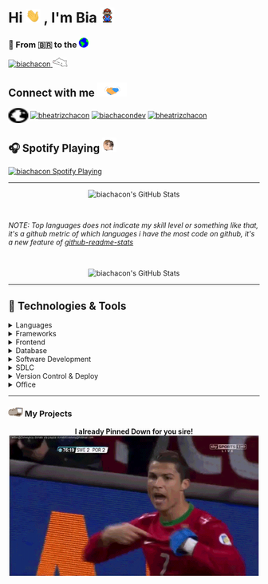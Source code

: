 # Hi <img src="assets/hi.gif" width="29px"> , I'm Bia <img src="assets/mario.gif" width="29px">

### 📍 From 🇧🇷 to the <img src="assets/earth.gif" width="20px">

<p>
    <a href="https://github.com/antonkomarev/github-profile-views-counter">
        <img src="https://komarev.com/ghpvc/?username=biachacon&label=Views&color=blueviolet&style=flat" alt="biachacon" >
    </a>
    <img src="assets/bongocat.gif" width="29px">
</p>

## Connect with me <img src="assets/connect.gif" width="60px">

<p align="left">
<a href="https://biachacon.netlify.app/" target="_blank"><img align="center" src="https://raw.githubusercontent.com/iconic/open-iconic/master/svg/globe.svg" alt="website" height="30" width="40" /></a>
<a href="https://www.linkedin.com/in/bheatrizchacon/" target="_blank"><img align="center" src="https://cdn.jsdelivr.net/npm/simple-icons@3.0.1/icons/linkedin.svg" alt="bheatrizchacon" height="30" width="40" /></a>
<a href="https://twitter.com/biachacondev" target="_blank"><img align="center" src="https://cdn.jsdelivr.net/npm/simple-icons@3.0.1/icons/twitter.svg" alt="biachacondev" height="30" width="40" /></a>
<a href="https://www.instagram.com/bheatrizchacon/" target="_blank"><img align="center" src="https://cdn.jsdelivr.net/npm/simple-icons@3.0.1/icons/instagram.svg" alt="bheatrizchacon" height="30" width="40" /></a>
</p>

## 🎧 Spotify Playing <img src="assets/pug_dance.gif" width="29px">

[<img src="https://novatorem.biachacon.vercel.app/api/spotify" alt="biachacon Spotify Playing" width="350" />](https://open.spotify.com/user/e8e7faad203b432e84a9b3ac66e612f4)

---

<p align="center">
<img alt="biachacon's GitHub Stats" src="https://github-readme-stats-git-master-biachacon.vercel.app/api?username=biachacon&show_icons=true&hide_border=true&theme=buefy" />
</p>
</br>

_NOTE: Top languages does not indicate my skill level or something like that, it's a github metric of which languages i have the most code on github, it's a new feature of [github-readme-stats](https://github.com/anuraghazra/github-readme-stats)_

</br>
<p align="center">
<img alt="biachacon's GitHub Stats" src="https://github-readme-stats-git-master-biachacon.vercel.app/api/top-langs/?username=biachacon&layout=compact&theme=buefy" />
</p>

---

## 🔧 Technologies & Tools

<details>
<summary>
  Languages
</summary>

![C](https://img.shields.io/badge/-5A68BB?style=flat&logo=c&logoColor=white)
![Java](https://img.shields.io/badge/Java-F0931C?style=flat&logo=java&logoColor=white)
![JavaScript](https://img.shields.io/badge/-JavaScript-EFD81D?style=flat&logo=javascript&logoColor=white)
![Python](https://img.shields.io/badge/-Python-black?style=flat&logo=python)
![Kotlin](https://img.shields.io/badge/Kotlin-E87C27?style=flat&logo=kotlin&logoColor=white)

</details>

<details>
<summary>
  Frameworks
</summary>

![SpringBoot](https://img.shields.io/badge/-Spring_Boot-69AD3C?style=flat&logo=spring&logoColor=white)
![Nodejs](https://img.shields.io/badge/-Nodejs-639A58?style=flat&logo=Node.js&logoColor=white)
![Vue](https://img.shields.io/badge/-Vue-41b883?style=flat&logo=Vue.js&logoColor=white)
![React](https://img.shields.io/badge/-React-61DAFB?style=flat&logo=react&logoColor=white)

</details>

<details>
<summary>
  Frontend
</summary>

![HTML5](https://img.shields.io/badge/-HTML5-%23E44D27?style=flat&logo=html5&logoColor=white)
![CSS3](https://img.shields.io/badge/-CSS3-%231572B6?style=flat&logo=css3&logoColor=white)
![JavaScript](https://img.shields.io/badge/-JavaScript-EFD81D?style=flat&logo=javascript&logoColor=white)

</details>

<details>
<summary>
  Database
</summary>

![SQL](https://img.shields.io/badge/-SQL-00BB6E?style=flat&logo=sql&logoColor=white)
![NoSQL](https://img.shields.io/badge/-NoSQL-0773F7?style=flat&logo=sql&logoColor=white)
![PostgreSQL](https://img.shields.io/badge/-PostgreSQL-blue?style=flat&logo=postgresql&logoColor=white)
![MongoDB](https://img.shields.io/badge/-MongoDB-47A248?style=flat&logo=mongodb&logoColor=white)
![SQLite](https://img.shields.io/badge/SQLite-blue?style=flat&logo=sqlite&logoColor=white)

</details>

<details>
<summary>
  Software Development
</summary>

![Docker](https://img.shields.io/badge/-2496ED?style=flat&logo=Docker&logoColor=white "Docker")
![Visual Studio](https://img.shields.io/badge/-007ACC?style=flat&logo=Visual-Studio-Code&logoColor=white "Visual Studio")
![Android Studio](https://img.shields.io/badge/-3DDC84?style=flat&logo=Android-Studio&logoColor=white "Android Studio")
![IntelliJ IDEA](https://img.shields.io/badge/-7458B3?style=flat&logo=IntelliJ-IDEA&logoColor=white "IntelliJ IDEA")
![Eclipse IDE](https://img.shields.io/badge/-darkblue?style=flat&logo=Eclipse-IDE&logoColor=white "Eclipse IDE")
![NetBeans IDE](https://img.shields.io/badge/-1B6AC6?style=flat&logo=Apache-NetBeans-IDE&logoColor=white "NetBeans IDE")

</details>

<details>
<summary>
  SDLC
</summary>

![Agile](https://img.shields.io/badge/Agile-blue?style=flat&logo=Agile&logoColor=white)
![Scrum](https://img.shields.io/badge/Scrum-green?style=flat&logo=Scrum&logoColor=white)
![Kanban](https://img.shields.io/badge/Kanban-red?style=flat&logo=Kanban&logoColor=white)

</details>

<details>
<summary>
  Version Control & Deploy
</summary>

![Git](https://img.shields.io/badge/-Git-F05032?style=flat&logo=git&logoColor=white)
![GitHub](https://img.shields.io/badge/-GitHub-181717?style=flat&logo=github&logoColor=white)
![Netlify](https://img.shields.io/badge/-Netlify-00c7b7?style=flat&logo=netlify&logoColor=white)
![Heroku](https://img.shields.io/badge/-Heroku-430098?style=flat&logo=heroku&logoColor=white)

</details>

<details>
<summary>
  Office
</summary>
    
![Microsoft_Excel-](https://img.shields.io/badge/-Microsoft_Excel-green?style=flat&logo=Microsoft-Excel)
![Microsoft_Word](https://img.shields.io/badge/-Microsoft_Word-blue?style=flat&logo=Microsoft-Word)
![Microsoft_Powerpoint](https://img.shields.io/badge/-Microsoft_Powerpoint-red?style=flat&logo=Microsoft-Powerpoint)

</details>

---

### <img src="assets/pusheen-compute.gif" width="29px"> My Projects

<p align="center">
<b>I already Pinned Down for you sire!</b></br>
<img alt="cr7" src="assets/CR7.gif"/>
</p>

<!-- <p align="center">
⭐ From <a href="https://github.com/BiaChacon" target="_blank">@BiaChacon</a>
</p> -->
